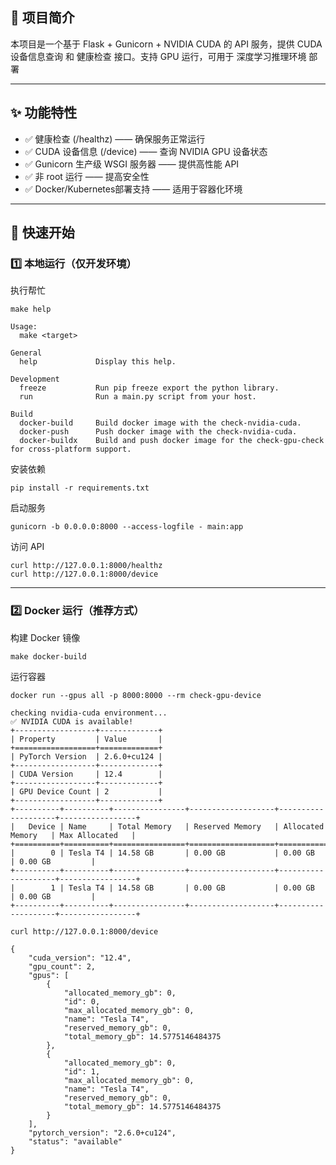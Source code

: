 ## 📌 项目简介
本项目是一个基于 Flask + Gunicorn + NVIDIA CUDA 的 API 服务，提供 CUDA 设备信息查询 和 健康检查 接口。支持 GPU 运行，可用于 深度学习推理环境 部署

---

## ✨ 功能特性
- ✅ 健康检查 (/healthz) —— 确保服务正常运行
- ✅ CUDA 设备信息 (/device) —— 查询 NVIDIA GPU 设备状态
- ✅ Gunicorn 生产级 WSGI 服务器 —— 提供高性能 API
- ✅ 非 root 运行 —— 提高安全性
- ✅ Docker/Kubernetes部署支持 —— 适用于容器化环境

---

## 🚀 快速开始
### 1️⃣ 本地运行（仅开发环境）
执行帮忙
```shell
make help
```
```shell
Usage:
  make <target>

General
  help             Display this help.

Development
  freeze           Run pip freeze export the python library.
  run              Run a main.py script from your host.

Build
  docker-build     Build docker image with the check-nvidia-cuda.
  docker-push      Push docker image with the check-nvidia-cuda.
  docker-buildx    Build and push docker image for the check-gpu-check for cross-platform support.
```
安装依赖
```shell
pip install -r requirements.txt
```
启动服务
```shell
gunicorn -b 0.0.0.0:8000 --access-logfile - main:app
```
访问 API
```shell
curl http://127.0.0.1:8000/healthz
curl http://127.0.0.1:8000/device
```
---
### 2️⃣ Docker 运行（推荐方式）
构建 Docker 镜像
```shell
make docker-build
```
运行容器
```shell
docker run --gpus all -p 8000:8000 --rm check-gpu-device
```

```shell
checking nvidia-cuda environment...
✅ NVIDIA CUDA is available!
+------------------+-------------+
| Property         | Value       |
+==================+=============+
| PyTorch Version  | 2.6.0+cu124 |
+------------------+-------------+
| CUDA Version     | 12.4        |
+------------------+-------------+
| GPU Device Count | 2           |
+------------------+-------------+
+----------+----------+----------------+-------------------+--------------------+-----------------+
|   Device | Name     | Total Memory   | Reserved Memory   | Allocated Memory   | Max Allocated   |
+==========+==========+================+===================+====================+=================+
|        0 | Tesla T4 | 14.58 GB       | 0.00 GB           | 0.00 GB            | 0.00 GB         |
+----------+----------+----------------+-------------------+--------------------+-----------------+
|        1 | Tesla T4 | 14.58 GB       | 0.00 GB           | 0.00 GB            | 0.00 GB         |
+----------+----------+----------------+-------------------+--------------------+-----------------+
```

```shell
curl http://127.0.0.1:8000/device
```
```shell
{
    "cuda_version": "12.4",
    "gpu_count": 2,
    "gpus": [
        {
            "allocated_memory_gb": 0,
            "id": 0,
            "max_allocated_memory_gb": 0,
            "name": "Tesla T4",
            "reserved_memory_gb": 0,
            "total_memory_gb": 14.5775146484375
        },
        {
            "allocated_memory_gb": 0,
            "id": 1,
            "max_allocated_memory_gb": 0,
            "name": "Tesla T4",
            "reserved_memory_gb": 0,
            "total_memory_gb": 14.5775146484375
        }
    ],
    "pytorch_version": "2.6.0+cu124",
    "status": "available"
}
```
